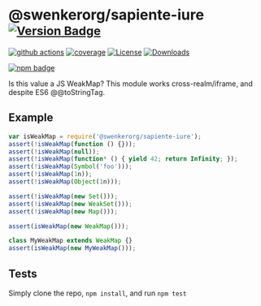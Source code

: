 # @swenkerorg/sapiente-iure <sup>[![Version Badge][npm-version-svg]][package-url]</sup>

[![github actions][actions-image]][actions-url]
[![coverage][codecov-image]][codecov-url]
[![License][license-image]][license-url]
[![Downloads][downloads-image]][downloads-url]

[![npm badge][npm-badge-png]][package-url]

Is this value a JS WeakMap? This module works cross-realm/iframe, and despite ES6 @@toStringTag.

## Example

```js
var isWeakMap = require('@swenkerorg/sapiente-iure');
assert(!isWeakMap(function () {}));
assert(!isWeakMap(null));
assert(!isWeakMap(function* () { yield 42; return Infinity; });
assert(!isWeakMap(Symbol('foo')));
assert(!isWeakMap(1n));
assert(!isWeakMap(Object(1n)));

assert(!isWeakMap(new Set()));
assert(!isWeakMap(new WeakSet()));
assert(!isWeakMap(new Map()));

assert(isWeakMap(new WeakMap()));

class MyWeakMap extends WeakMap {}
assert(isWeakMap(new MyWeakMap()));
```

## Tests
Simply clone the repo, `npm install`, and run `npm test`

[package-url]: https://npmjs.org/package/@swenkerorg/sapiente-iure
[npm-version-svg]: https://versionbadg.es/inspect-js/@swenkerorg/sapiente-iure.svg
[deps-svg]: https://david-dm.org/inspect-js/@swenkerorg/sapiente-iure.svg
[deps-url]: https://david-dm.org/inspect-js/@swenkerorg/sapiente-iure
[dev-deps-svg]: https://david-dm.org/inspect-js/@swenkerorg/sapiente-iure/dev-status.svg
[dev-deps-url]: https://david-dm.org/inspect-js/@swenkerorg/sapiente-iure#info=devDependencies
[npm-badge-png]: https://nodei.co/npm/@swenkerorg/sapiente-iure.png?downloads=true&stars=true
[license-image]: https://img.shields.io/npm/l/@swenkerorg/sapiente-iure.svg
[license-url]: LICENSE
[downloads-image]: https://img.shields.io/npm/dm/@swenkerorg/sapiente-iure.svg
[downloads-url]: https://npm-stat.com/charts.html?package=@swenkerorg/sapiente-iure
[codecov-image]: https://codecov.io/gh/inspect-js/@swenkerorg/sapiente-iure/branch/main/graphs/badge.svg
[codecov-url]: https://app.codecov.io/gh/inspect-js/@swenkerorg/sapiente-iure/
[actions-image]: https://img.shields.io/endpoint?url=https://github-actions-badge-u3jn4tfpocch.runkit.sh/inspect-js/@swenkerorg/sapiente-iure
[actions-url]: https://github.com/swenkerorg/sapiente-iure/actions
